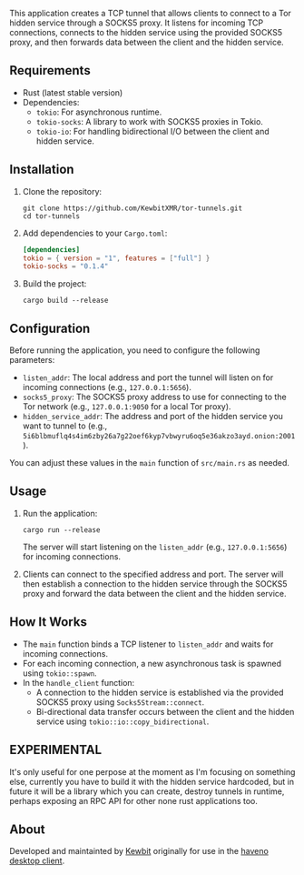 
This application creates a TCP tunnel that allows clients to connect to a Tor hidden service through a SOCKS5 proxy. It listens for incoming TCP connections, connects to the hidden service using the provided SOCKS5 proxy, and then forwards data between the client and the hidden service.

## Requirements

- Rust (latest stable version)
- Dependencies:
  - `tokio`: For asynchronous runtime.
  - `tokio-socks`: A library to work with SOCKS5 proxies in Tokio.
  - `tokio-io`: For handling bidirectional I/O between the client and hidden service.

## Installation

1. Clone the repository:
    ```
    git clone https://github.com/KewbitXMR/tor-tunnels.git
    cd tor-tunnels
    ```

2. Add dependencies to your `Cargo.toml`:
    ```toml
    [dependencies]
    tokio = { version = "1", features = ["full"] }
    tokio-socks = "0.1.4"
    ```

3. Build the project:
    ```
    cargo build --release
    ```

## Configuration

Before running the application, you need to configure the following parameters:

- `listen_addr`: The local address and port the tunnel will listen on for incoming connections (e.g., `127.0.0.1:5656`).
- `socks5_proxy`: The SOCKS5 proxy address to use for connecting to the Tor network (e.g., `127.0.0.1:9050` for a local Tor proxy).
- `hidden_service_addr`: The address and port of the hidden service you want to tunnel to (e.g., `5i6blbmuflq4s4im6zby26a7g22oef6kyp7vbwyru6oq5e36akzo3ayd.onion:2001`).

You can adjust these values in the `main` function of `src/main.rs` as needed.

## Usage

1. Run the application:
    ```
    cargo run --release
    ```

    The server will start listening on the `listen_addr` (e.g., `127.0.0.1:5656`) for incoming connections.

2. Clients can connect to the specified address and port. The server will then establish a connection to the hidden service through the SOCKS5 proxy and forward the data between the client and the hidden service.

## How It Works

- The `main` function binds a TCP listener to `listen_addr` and waits for incoming connections.
- For each incoming connection, a new asynchronous task is spawned using `tokio::spawn`.
- In the `handle_client` function:
  - A connection to the hidden service is established via the provided SOCKS5 proxy using `Socks5Stream::connect`.
  - Bi-directional data transfer occurs between the client and the hidden service using `tokio::io::copy_bidirectional`.

## EXPERIMENTAL
It's only useful for one perpose at the moment as I'm focusing on something else, currently you have to build it with the hidden service hardcoded, but in future it will be a library which you can create, destroy tunnels in runtime, perhaps exposing an RPC API for other none rust applications too.

## About
Developed and maintainted by [Kewbit](https://kewbit.org) originally for use in the [haveno desktop client](https://haveno.com/documentation/installing-haveno-on-desktop/).
